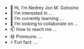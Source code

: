 - 👋 Hi, I’m Nedrey Jon M. Golosino
- 👀 I’m interested in ...
- 🌱 I’m currently learning ...
- 💞️ I’m looking to collaborate on ...
- 📫 How to reach me ...
- 😄 Pronouns: ...
- ⚡ Fun fact: ...

<!---
nedgolosino/nedgolosino is a ✨ special ✨ repository because its `README.md` (this file) appears on your GitHub profile.
You can click the Preview link to take a look at your changes.
--->

